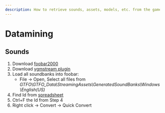 ```yaml
---
description: How to retrieve sounds, assets, models, etc. from the game files
---
```


# Datamining

## Sounds

1. Download [foobar2000](https://www.foobar2000.org/files/foobar2000\_v1.6.8.exe)
2. Download [vgmstream plugin](https://vgmstream-builds.s3-us-west-1.amazonaws.com/a74e86f983cf3c779a807d0b62f39d98011ede28/windows/foo\_input\_vgmstream.fb2k-component)
3. Load all soundbanks into foobar:
   * File -> Open, Select all files from _GTFO\GTFO\_Data\StreamingAssets\GeneratedSoundBanks\Windows\English(US)_
4. Find Id from [spreadsheet](https://docs.google.com/spreadsheets/d/1AxLhAoPL2EYqRl\_Dpz3jlQ-CEOTQXnVHACmc62HLQGM/edit?usp=sharing)&#x20;
5. Ctrl+F the Id from Step 4
6. Right click -> Convert -> Quick Convert
